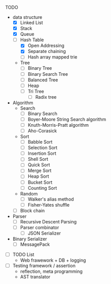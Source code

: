 
TODO

- data structure
  - [x] Linked List
  - [x] Stack
  - [x] Queue
  - [ ] Hash Table
    - [x] Open Addressing
    - [x] Separate chaining
    - [ ] Hash array mapped trie
  - Tree
    - [ ] Binary Tree
    - [ ] Binary Search Tree
    - [ ] Balanced Tree
    - [ ] Heap
    - [ ] Tri Tree
      - [ ] Radix tree
- Algorithm
  - Search
    - [ ] Binary Search
    - [ ] Boyer-Moore String Search algorithm
    - [ ] Knuth-Morris-Pratt algorithm
    - [ ] Aho-Corasick
  - Sort
    - [ ] Babble Sort
    - [ ] Selection Sort
    - [ ] Insertion Sort
    - [ ] Shell Sort
    - [ ] Quick Sort
    - [ ] Merge Sort
    - [ ] Heap Sort
    - [ ] Bucket Sort
    - [ ] Counting Sort
  - Random
    - [ ] Walker's alias method
    - [ ] Fisher-Yates shuffle
  - [ ] Block chain
- Parser
  - [ ] Recursive Descent Parsing
  - [ ] Parser combinator
    - [ ] JSON Serializer
- Binary Serializer
  - [ ] MessagePack
- [ ] TODO List
  - Web frawework + DB + logging
- [ ] Testing framework / assertion
  - reflection, meta programming
  - AST translator
